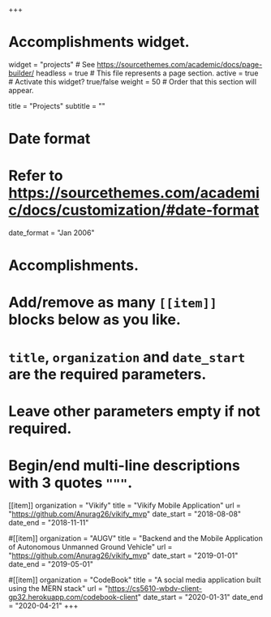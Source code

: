 +++
# Accomplishments widget.
widget = "projects"  # See https://sourcethemes.com/academic/docs/page-builder/
headless = true  # This file represents a page section.
active = true  # Activate this widget? true/false
weight = 50  # Order that this section will appear.

title = "Projects"
subtitle = ""

# Date format
#   Refer to https://sourcethemes.com/academic/docs/customization/#date-format
date_format = "Jan 2006"

# Accomplishments.
#   Add/remove as many `[[item]]` blocks below as you like.
#   `title`, `organization` and `date_start` are the required parameters.
#   Leave other parameters empty if not required.
#   Begin/end multi-line descriptions with 3 quotes `"""`.

[[item]]
  organization = "Vikify"
  title = "Vikify Mobile Application"
  url = "https://github.com/Anurag26/vikify_mvp"
  date_start = "2018-08-08"
  date_end = "2018-11-11"
 

#[[item]]
  organization = "AUGV"
  title = "Backend and the Mobile Application of Autonomous Unmanned Ground Vehicle"
  url = "https://github.com/Anurag26/vikify_mvp"
  date_start = "2019-01-01"
  date_end = "2019-05-01"
  
#[[item]]
  organization = "CodeBook"
  title = "A social media application built using the MERN stack"
  url = "https://cs5610-wbdv-client-gp32.herokuapp.com/codebook-client"
  date_start = "2020-01-31"
  date_end = "2020-04-21"
+++

